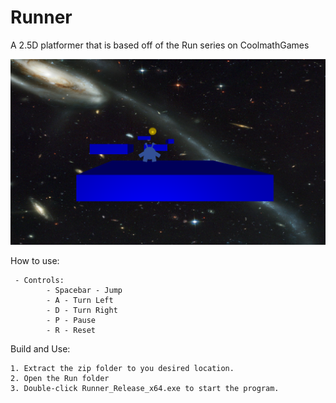 # Runner
A 2.5D platformer that is based off of the Run series on CoolmathGames

![Runner Banner](https://github.com/jswilkinSMU/Runner/blob/main/RunnerHeroImage.png)

How to use:

  	 - Controls:
		    - Spacebar - Jump
		    - A - Turn Left
		    - D - Turn Right
		    - P - Pause
		    - R - Reset

Build and Use:

	1. Extract the zip folder to you desired location.
	2. Open the Run folder
	3. Double-click Runner_Release_x64.exe to start the program.
